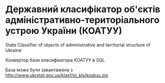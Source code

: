 # Державний класифікатор об'єктів адміністративно-територіального устрою України (КОАТУУ)

State Classifier of objects of administrative and territorial structure of Ukraine

Конвертор бази класифікатора КОАТУУ в SQL

База може бути завантажена з http://www.ukrstat.gov.ua/klasf/st_kls/koatuu.zip
